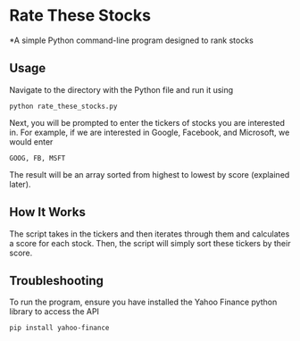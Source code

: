 # Rate These Stocks
*A simple Python command-line program designed to rank stocks

## Usage
Navigate to the directory with the Python file and run it using
```
python rate_these_stocks.py
```

Next, you will be prompted to enter the tickers of stocks you are interested in. For example, if we are interested in Google, Facebook, and Microsoft, we would enter
```
GOOG, FB, MSFT
```

The result will be an array sorted from highest to lowest by score (explained later).

## How It Works
The script takes in the tickers and then iterates through them and calculates a score for each stock. Then, the script will simply sort these tickers by their score. 

## Troubleshooting

To run the program, ensure you have installed the Yahoo Finance python library to access the API
```
pip install yahoo-finance
```
